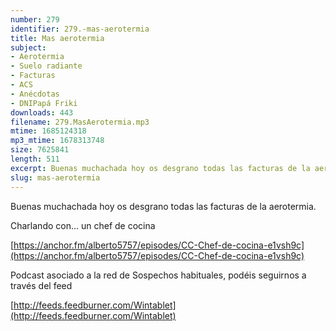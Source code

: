 ```yaml
---
number: 279
identifier: 279.-mas-aerotermia
title: Mas aerotermia
subject:
- Aerotermia
- Suelo radiante
- Facturas
- ACS
- Anécdotas
- DNIPapá Friki
downloads: 443
filename: 279.MasAerotermia.mp3
mtime: 1685124318
mp3_mtime: 1678313748
size: 7625841
length: 511
excerpt: Buenas muchachada hoy os desgrano todas las facturas de la aerotermia
slug: mas-aerotermia
---
```

Buenas muchachada hoy os desgrano todas las facturas de la aerotermia.

Charlando con... un chef de cocina

[https://anchor.fm/alberto5757/episodes/CC-Chef-de-cocina-e1vsh9c](https://anchor.fm/alberto5757/episodes/CC-Chef-de-cocina-e1vsh9c)

Podcast asociado a la red de Sospechos habituales, podéis seguirnos a través del feed

[http://feeds.feedburner.com/Wintablet](http://feeds.feedburner.com/Wintablet)
